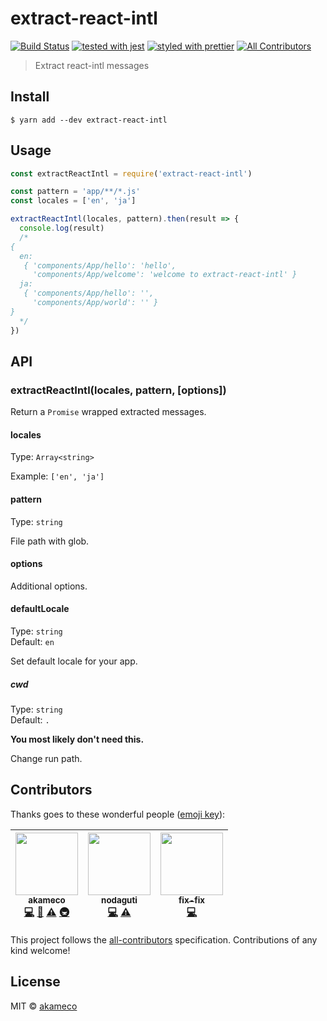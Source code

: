 # extract-react-intl

[![Build Status](https://travis-ci.org/akameco/extract-react-intl.svg?branch=master)](https://travis-ci.org/akameco/extract-react-intl)
[![tested with jest](https://img.shields.io/badge/tested_with-jest-99424f.svg)](https://github.com/facebook/jest)
[![styled with prettier](https://img.shields.io/badge/styled_with-prettier-ff69b4.svg)](https://github.com/prettier/prettier)
[![All Contributors](https://img.shields.io/badge/all_contributors-3-orange.svg?style=flat-square)](#contributors)

> Extract react-intl messages

## Install

```
$ yarn add --dev extract-react-intl
```

## Usage

```js
const extractReactIntl = require('extract-react-intl')

const pattern = 'app/**/*.js'
const locales = ['en', 'ja']

extractReactIntl(locales, pattern).then(result => {
  console.log(result)
  /*
{
  en:
   { 'components/App/hello': 'hello',
     'components/App/welcome': 'welcome to extract-react-intl' }
  ja:
   { 'components/App/hello': '',
     'components/App/world': '' }
}
  */
})
```

## API

### extractReactIntl(locales, pattern, [options])

Return a `Promise` wrapped extracted messages.

#### locales

Type: `Array<string>`

Example: `['en', 'ja']`

#### pattern

Type: `string`

File path with glob.

#### options

Additional options.

#### defaultLocale

Type: `string`<br> Default: `en`

Set default locale for your app.

##### cwd

Type: `string`<br> Default: `.`

**You most likely don't need this.**

Change run path.

## Contributors

Thanks goes to these wonderful people
([emoji key](https://github.com/kentcdodds/all-contributors#emoji-key)):

<!-- ALL-CONTRIBUTORS-LIST:START - Do not remove or modify this section -->

<!-- prettier-ignore -->
| [<img src="https://avatars2.githubusercontent.com/u/4002137?v=4" width="100px;"/><br /><sub><b>akameco</b></sub>](http://akameco.github.io)<br />[💻](https://github.com/akameco/extract-react-intl/commits?author=akameco "Code") [📖](https://github.com/akameco/extract-react-intl/commits?author=akameco "Documentation") [⚠️](https://github.com/akameco/extract-react-intl/commits?author=akameco "Tests") [🚇](#infra-akameco "Infrastructure (Hosting, Build-Tools, etc)") | [<img src="https://avatars0.githubusercontent.com/u/27622?v=4" width="100px;"/><br /><sub><b>nodaguti</b></sub>](http://about.me/nodaguti)<br />[💻](https://github.com/akameco/extract-react-intl/commits?author=nodaguti "Code") [⚠️](https://github.com/akameco/extract-react-intl/commits?author=nodaguti "Tests") | [<img src="https://avatars1.githubusercontent.com/u/11943024?v=4" width="100px;"/><br /><sub><b>fix-fix</b></sub>](https://github.com/fix-fix)<br />[💻](https://github.com/akameco/extract-react-intl/commits?author=fix-fix "Code") |
| :---: | :---: | :---: |

<!-- ALL-CONTRIBUTORS-LIST:END -->

This project follows the
[all-contributors](https://github.com/kentcdodds/all-contributors)
specification. Contributions of any kind welcome!

## License

MIT © [akameco](http://akameco.github.io)
